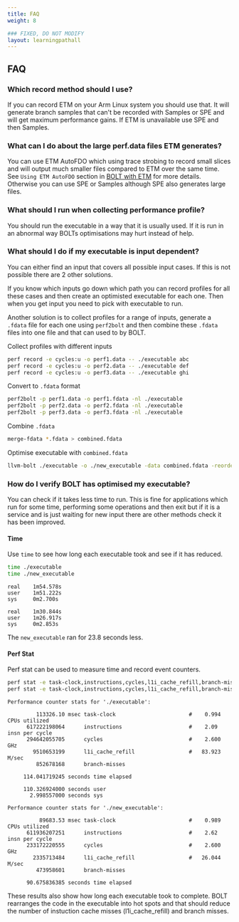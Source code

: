```yaml
---
title: FAQ
weight: 8

### FIXED, DO NOT MODIFY
layout: learningpathall
---
```


## FAQ

### Which record method should I use?

If you can record ETM on your Arm Linux system you should use that. It will generate branch samples that can't be recorded with Samples or SPE and will get maximum performance gains. If ETM is unavailable use SPE and then Samples.

### What can I do about the large perf.data files ETM generates?

You can use ETM AutoFDO which using trace strobing to record small slices and will output much smaller files compared to ETM over the same time. See `Using ETM AutoFDO` section in [BOLT with ETM](../bolt-etm/) for more details. Otherwise you can use SPE or Samples although SPE also generates large files.

### What should I run when collecting performance profile?

You should run the executable in a way that it is usually used. If it is run in an abnormal way BOLTs optimisations may hurt instead of help.

### What should I do if my executable is input dependent?

You can either find an input that covers all possible input cases. If this is not possible there are 2 other solutions. 

If you know which inputs go down which path you can record profiles for all these cases and then create an optimisted executable for each one. Then when you get input you need to pick with executable to run.

Another solution is to collect profiles for a range of inputs, generate a `.fdata` file for each one using `perf2bolt` and then combine these `.fdata` files into one file and that can used to by BOLT.

Collect profiles with different inputs

```bash { target="ubuntu:latest" }
perf record -e cycles:u -o perf1.data -- ./executable abc
perf record -e cycles:u -o perf2.data -- ./executable def
perf record -e cycles:u -o perf3.data -- ./executable ghi
```

Convert to `.fdata` format

```bash { target="ubuntu:latest" }
perf2bolt -p perf1.data -o perf1.fdata -nl ./executable
perf2bolt -p perf2.data -o perf2.fdata -nl ./executable
perf2bolt -p perf3.data -o perf3.fdata -nl ./executable
```

Combine `.fdata`

```bash { target="ubuntu:latest" }
merge-fdata *.fdata > combined.fdata
```

Optimise executable with `combined.fdata`

```bash { target="ubuntu:latest" }
llvm-bolt ./executable -o ./new_executable -data combined.fdata -reorder-blocks=ext-tsp -reorder-functions=hfsort -split-functions -split-all-cold -split-eh -dyno-stats
```

### How do I verify BOLT has optimised my executable?

You can check if it takes less time to run. This is fine for applications which run for some time, performing some operations and then exit but if it is a service and is just waiting for new input there are other methods check it has been improved.

#### Time

Use `time` to see how long each executable took and see if it has reduced.

```bash { target="ubuntu:latest" }
time ./executable
time ./new_executable
```

```output
real    1m54.578s
user    1m51.222s
sys     0m2.700s

real    1m30.844s
user    1m26.917s
sys     0m2.853s
```

The `new_executable` ran for 23.8 seconds less.

#### Perf Stat

Perf stat can be used to measure time and record event counters.

```bash { target="ubuntu:latest" }
perf stat -e task-clock,instructions,cycles,l1i_cache_refill,branch-misses -- ./executable
perf stat -e task-clock,instructions,cycles,l1i_cache_refill,branch-misses -- ./new_executable
```

```output
Performance counter stats for './executable':

         113326.10 msec task-clock                       #    0.994 CPUs utilized
      617222198064      instructions                     #    2.09  insn per cycle
      294642055705      cycles                           #    2.600 GHz
        9510653199      l1i_cache_refill                 #   83.923 M/sec
         852678168      branch-misses

     114.041719245 seconds time elapsed

     110.326924000 seconds user
       2.998557000 seconds sys

Performance counter stats for './new_executable':

          89683.53 msec task-clock                       #    0.989 CPUs utilized
      611936207251      instructions                     #    2.62  insn per cycle
      233172220555      cycles                           #    2.600 GHz
        2335713484      l1i_cache_refill                 #   26.044 M/sec
         473958601      branch-misses

      90.675836385 seconds time elapsed
```

These results also show how long each executable took to complete. BOLT rearranges the code in the executable into hot spots and that should reduce the number of instuction cache misses (l1i_cache_refill) and branch misses.
